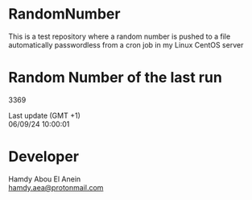 # RandomNumber    
This is a test repository where a random number is pushed to a file automatically passwordless from a cron job in my Linux CentOS server    
# Random Number of the last run   
3369
      
Last update (GMT +1)    
06/09/24 10:00:01
# Developer    
Hamdy Abou El Anein   
hamdy.aea@protonmail.com
